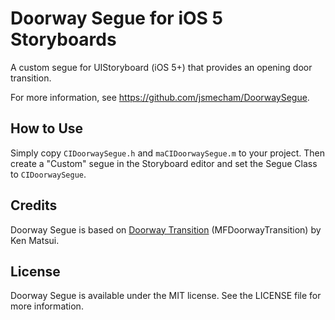 # Doorway Segue for iOS 5 Storyboards

A custom segue for UIStoryboard (iOS 5+) that provides an opening door
transition.

For more information, see https://github.com/jsmecham/DoorwaySegue.

## How to Use

Simply copy `CIDoorwaySegue.h` and `maCIDoorwaySegue.m` to your project. Then
create a "Custom" segue in the Storyboard editor and set the Segue Class to
`CIDoorwaySegue`.

## Credits

Doorway Segue is based on [Doorway Transition](https://github.com/mkftr/DoorwayTransition)
(MFDoorwayTransition) by Ken Matsui.

## License

Doorway Segue is available under the MIT license. See the LICENSE file for
more information.
